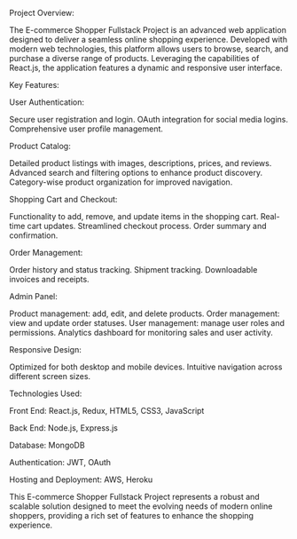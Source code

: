 Project Overview:

The E-commerce Shopper Fullstack Project is an advanced web application designed to deliver a seamless online shopping experience. Developed with modern web technologies, this platform allows users to browse, search, and purchase a diverse range of products. Leveraging the capabilities of React.js, the application features a dynamic and responsive user interface.

Key Features:

User Authentication:

Secure user registration and login.
OAuth integration for social media logins.
Comprehensive user profile management.

Product Catalog:

Detailed product listings with images, descriptions, prices, and reviews.
Advanced search and filtering options to enhance product discovery.
Category-wise product organization for improved navigation.

Shopping Cart and Checkout:

Functionality to add, remove, and update items in the shopping cart.
Real-time cart updates.
Streamlined checkout process.
Order summary and confirmation.

Order Management:

Order history and status tracking.
Shipment tracking.
Downloadable invoices and receipts.

Admin Panel:

Product management: add, edit, and delete products.
Order management: view and update order statuses.
User management: manage user roles and permissions.
Analytics dashboard for monitoring sales and user activity.

Responsive Design:

Optimized for both desktop and mobile devices.
Intuitive navigation across different screen sizes.


Technologies Used:

Front End: React.js, Redux, HTML5, CSS3, JavaScript

Back End: Node.js, Express.js

Database: MongoDB

Authentication: JWT, OAuth

Hosting and Deployment: AWS, Heroku

This E-commerce Shopper Fullstack Project represents a robust and scalable solution designed to meet the evolving needs of modern online shoppers, providing a rich set of features to enhance the shopping experience.
